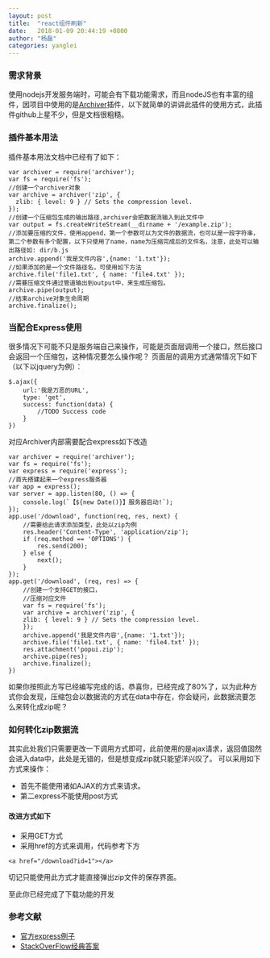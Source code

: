 ```yaml
---
layout: post
title:  "react组件刷新"
date:   2018-01-09 20:44:19 +0800
author: "杨磊"
categories: yanglei
---
```


### 需求背景

使用nodejs开发服务端时，可能会有下载功能需求，而且nodeJS也有丰富的组件，因项目中使用的是[Archiver](https://www.npmjs.com/package/archiver)插件，以下就简单的讲讲此插件的使用方式，此插件github上星不少，但是文档很粗糙。

### 插件基本用法

插件基本用法文档中已经有了如下：
```
var archiver = require('archiver');
var fs = require('fs');
//创建一个archiver对象
var archive = archiver('zip', {
  zlib: { level: 9 } // Sets the compression level.
});
//创建一个压缩包生成的输出路径,archiver会把数据流输入到此文件中
var output = fs.createWriteStream(__dirname + '/example.zip');
//添加要压缩的文件，使用append，第一个参数可以为文件的数据流，也可以是一段字符串，第二个参数有多个配置，以下只使用了name，name为压缩完成后的文件名，注意，此处可以输出路径如: dir/b.js
archive.append('我是文件内容',{name: '1.txt'});
//如果添加的是一个文件路径名，可使用如下方法
archive.file('file1.txt', { name: 'file4.txt' });
//需要压缩文件通过管道输出到output中，来生成压缩包。
archive.pipe(output);
//结束archive对象生命周期
archive.finalize();
```

### 当配合Express使用
很多情况下可能不只是服务端自己来操作，可能是页面层调用一个接口，然后接口会返回一个压缩包，这种情况要怎么操作呢？
页面层的调用方式通常情况下如下（以下以jquery为例）：
```
$.ajax({
    url:'我是万恶的URL',
    type: 'get',
    success: function(data) {
        //TODO Success code
    }
})
```
对应Archiver内部需要配合express如下改造

```
var archiver = require('archiver');
var fs = require('fs');
var express = require('express');
//首先搭建起来一个express服务器
var app = express();
var server = app.listen(80, () => {
    console.log(`【${new Date()}】服务器启动!`);
});
app.use('/download', function(req, res, next) {
    //需要给此请求添加类型，此处以zip为例
    res.header('Content-Type', 'application/zip');
    if (req.method == 'OPTIONS') {
        res.send(200);
    } else {
        next();
    }
});
app.get('/download', (req, res) => {
    //创建一个支持GET的接口，
    //压缩对应文件
    var fs = require('fs');
    var archive = archiver('zip', {
    zlib: { level: 9 } // Sets the compression level.
    });
    archive.append('我是文件内容',{name: '1.txt'});
    archive.file('file1.txt', { name: 'file4.txt' });
    res.attachment('popui.zip');
    archive.pipe(res);
    archive.finalize();
})
```

如果你按照此方写已经编写完成的话，恭喜你，已经完成了80%了，以为此种方式你会发现，压缩包会以数据流的方式在data中存在，你会疑问，此数据流要怎么来转化成zip呢？

### 如何转化zip数据流

其实此处我们只需要更改一下调用方式即可，此前使用的是ajax请求，返回值固然会进入data中，此处是无错的，但是想变成zip就只能望洋兴叹了。
可以采用如下方式来操作：
- 首先不能使用诸如AJAX的方式来请求。
- 第二express不能使用post方式
#### 改进方式如下
- 采用GET方式
- 采用href的方式来调用，代码参考下方
```
<a href="/download?id=1"></a>
```

切记只能使用此方式才能直接弹出zip文件的保存界面。

至此你已经完成了下载功能的开发

### 参考文献


- [官方express例子](https://github.com/archiverjs/node-archiver/blob/master/examples/express.js)
- [StackOverFlow经典答案](https://stackoverflow.com/questions/20107303/dynamically-create-and-stream-zip-to-client)
